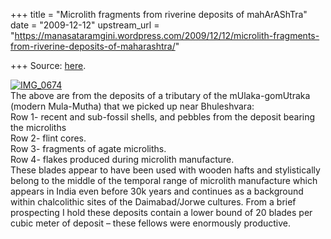 +++
title = "Microlith fragments from riverine deposits of mahArAShTra"
date = "2009-12-12"
upstream_url = "https://manasataramgini.wordpress.com/2009/12/12/microlith-fragments-from-riverine-deposits-of-maharashtra/"

+++
Source: [here](https://manasataramgini.wordpress.com/2009/12/12/microlith-fragments-from-riverine-deposits-of-maharashtra/).

[![IMG_0674](https://i2.wp.com/farm3.static.flickr.com/2666/4179314974_bcaa0bc668.jpg)](http://www.flickr.com/photos/24766652@N05/4179314974/ "IMG_0674 by somasushma, on Flickr")  
The above are from the deposits of a tributary of the mUlaka-gomUtraka
(modern Mula-Mutha) that we picked up near Bhuleshvara:  
Row 1- recent and sub-fossil shells, and pebbles from the deposit
bearing the microliths  
Row 2- flint cores.  
Row 3- fragments of agate microliths.  
Row 4- flakes produced during microlith manufacture.  
These blades appear to have been used with wooden hafts and
stylistically belong to the middle of the temporal range of microlith
manufacture which appears in India even before 30k years and continues
as a background within chalcolithic sites of the Daimabad/Jorwe
cultures. From a brief prospecting I hold these deposits contain a lower
bound of 20 blades per cubic meter of deposit – these fellows were
enormously productive.

